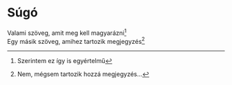 # Súgó

Valami szöveg, amit meg kell magyarázni[^1]\
Egy másik szöveg, amihez tartozik megjegyzés[^2]

[^1]: Szerintem ez így is egyértelmű
[^2]: Nem, mégsem tartozik hozzá megjegyzés...
